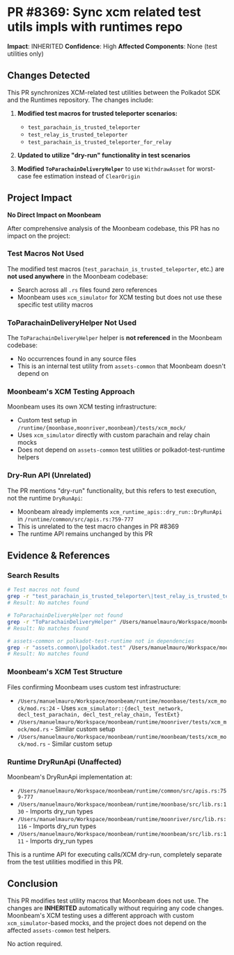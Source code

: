 # PR #8369: Sync xcm related test utils impls with runtimes repo

**Impact**: INHERITED
**Confidence**: High
**Affected Components**: None (test utilities only)

## Changes Detected

This PR synchronizes XCM-related test utilities between the Polkadot SDK and the Runtimes repository. The changes include:

1. **Modified test macros for trusted teleporter scenarios:**
   - `test_parachain_is_trusted_teleporter`
   - `test_relay_is_trusted_teleporter`
   - `test_parachain_is_trusted_teleporter_for_relay`

2. **Updated to utilize "dry-run" functionality in test scenarios**

3. **Modified `ToParachainDeliveryHelper`** to use `WithdrawAsset` for worst-case fee estimation instead of `ClearOrigin`

## Project Impact

**No Direct Impact on Moonbeam**

After comprehensive analysis of the Moonbeam codebase, this PR has no impact on the project:

### Test Macros Not Used
The modified test macros (`test_parachain_is_trusted_teleporter`, etc.) are **not used anywhere** in the Moonbeam codebase:
- Search across all `.rs` files found zero references
- Moonbeam uses `xcm_simulator` for XCM testing but does not use these specific test utility macros

### ToParachainDeliveryHelper Not Used
The `ToParachainDeliveryHelper` helper is **not referenced** in the Moonbeam codebase:
- No occurrences found in any source files
- This is an internal test utility from `assets-common` that Moonbeam doesn't depend on

### Moonbeam's XCM Testing Approach
Moonbeam uses its own XCM testing infrastructure:
- Custom test setup in `/runtime/{moonbase,moonriver,moonbeam}/tests/xcm_mock/`
- Uses `xcm_simulator` directly with custom parachain and relay chain mocks
- Does not depend on `assets-common` test utilities or polkadot-test-runtime helpers

### Dry-Run API (Unrelated)
The PR mentions "dry-run" functionality, but this refers to test execution, not the runtime `DryRunApi`:
- Moonbeam already implements `xcm_runtime_apis::dry_run::DryRunApi` in `/runtime/common/src/apis.rs:759-777`
- This is unrelated to the test macro changes in PR #8369
- The runtime API remains unchanged by this PR

## Evidence & References

### Search Results
```bash
# Test macros not found
grep -r "test_parachain_is_trusted_teleporter\|test_relay_is_trusted_teleporter\|test_parachain_is_trusted_teleporter_for_relay" /Users/manuelmauro/Workspace/moonbeam
# Result: No matches found

# ToParachainDeliveryHelper not found
grep -r "ToParachainDeliveryHelper" /Users/manuelmauro/Workspace/moonbeam
# Result: No matches found

# assets-common or polkadot-test-runtime not in dependencies
grep -r "assets.common\|polkadot.test" /Users/manuelmauro/Workspace/moonbeam/Cargo.toml /Users/manuelmauro/Workspace/moonbeam/runtime/*/Cargo.toml
# Result: No matches found
```

### Moonbeam's XCM Test Structure
Files confirming Moonbeam uses custom test infrastructure:
- `/Users/manuelmauro/Workspace/moonbeam/runtime/moonbase/tests/xcm_mock/mod.rs:24` - Uses `xcm_simulator::{decl_test_network, decl_test_parachain, decl_test_relay_chain, TestExt}`
- `/Users/manuelmauro/Workspace/moonbeam/runtime/moonriver/tests/xcm_mock/mod.rs` - Similar custom setup
- `/Users/manuelmauro/Workspace/moonbeam/runtime/moonbeam/tests/xcm_mock/mod.rs` - Similar custom setup

### Runtime DryRunApi (Unaffected)
Moonbeam's DryRunApi implementation at:
- `/Users/manuelmauro/Workspace/moonbeam/runtime/common/src/apis.rs:759-777`
- `/Users/manuelmauro/Workspace/moonbeam/runtime/moonbase/src/lib.rs:130` - Imports dry_run types
- `/Users/manuelmauro/Workspace/moonbeam/runtime/moonriver/src/lib.rs:116` - Imports dry_run types
- `/Users/manuelmauro/Workspace/moonbeam/runtime/moonbeam/src/lib.rs:111` - Imports dry_run types

This is a runtime API for executing calls/XCM dry-run, completely separate from the test utilities modified in this PR.

## Conclusion

This PR modifies test utility macros that Moonbeam does not use. The changes are **INHERITED** automatically without requiring any code changes. Moonbeam's XCM testing uses a different approach with custom `xcm_simulator`-based mocks, and the project does not depend on the affected `assets-common` test helpers.

No action required.
